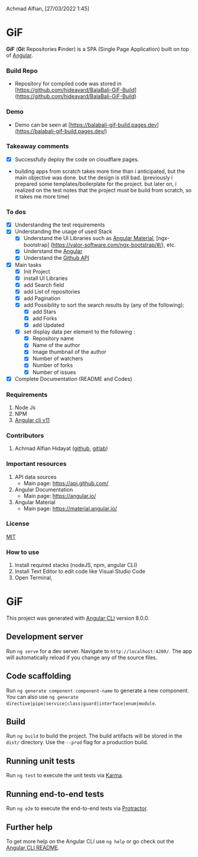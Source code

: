 Achmad Alfian, [27/03/2022 1:45]
# GiF #
**GiF** (**Gi**t Repositories **F**inder) is a SPA (Single Page Application) 
built on top of [Angular](https://angular.io).

### Build Repo 
- Repository for compiled code was stored in [https://github.com/hideayard/BalaBali-GiF-Build] (https://github.com/hideayard/BalaBali-GiF-Build)

### Demo
- Demo can be seen at [https://balabali-gif-build.pages.dev](https://balabali-gif-build.pages.dev/)

### Takeaway comments ###
- [x] Successfully deploy the code on cloudflare pages.
- building apps from scratch takes more time than i anticipated, but the main objective was done. but the design is still bad. (previously i prepared some templates/boilerplate for the project. but later on, i realized on the test notes that the project must be build from scratch, so it takes me more time)
### To dos 
- [x] Understanding the test requirements
- [x] Understanding the usage of used Stack
    - [x] Understand the UI Libraries such as [Angular Material](https://material.angular.io/), [ngx-bootstrap] (https://valor-software.com/ngx-bootstrap/#/), etc.
    - [x] Understand the [Angular](https://angular.io)
    - [x] Understand the [Github API](https://api.github.com/)
- [x] Main tasks
    - [x] Init Project
    - [x] install UI Libraries
    - [x] add Search field
    - [x] add List of repositories  
    - [x] add Pagination
    - [x] add Possibility to sort the search results by (any of the following):
        - [x] add Stars
        - [x] add Forks
        - [x] add Updated
    - [x] set display data per element to the following : 
        - [x] Repository name
        - [x] Name of the author
        - [x] Image thumbnail of the author
        - [x] Number of watchers
        - [x] Number of forks
        - [x] Number of issues
- [x] Complete Documentation (README and Codes)

### Requirements 
1. Node Js
2. NPM 
3. [Angular cli v11](https://github.com/TeskaLabs/asab)

### Contributors 
1. Achmad Alfian Hidayat 
([github](https://github.com/hideayard), 
[gitlab](https://gitlab.com/hideayard))

### Important resources 
1. API data sources
    - Main page: https://api.github.com/
2. Angular Documentation
    - Main page: https://angular.io/
3. Angular Material
    - Main page: https://material.angular.io/
### License 
[MIT](https://choosealicense.com/licenses/mit/)

### How to use 
1. Install required stacks (nodeJS, npm, angular CLI)
2. Install Text Editor to edit code like Visual Studio Code
3. Open Terminal, 
# GiF 

This project was generated with [Angular CLI](https://github.com/angular/angular-cli) version 8.0.0.

## Development server

Run `ng serve` for a dev server. Navigate to `http://localhost:4200/`. The app will automatically reload if you change any of the source files.

## Code scaffolding

Run `ng generate component component-name` to generate a new component. You can also use `ng generate directive|pipe|service|class|guard|interface|enum|module`.

## Build

Run `ng build` to build the project. The build artifacts will be stored in the `dist/` directory. Use the `--prod` flag for a production build.

## Running unit tests

Run `ng test` to execute the unit tests via [Karma](https://karma-runner.github.io).

## Running end-to-end tests

Run `ng e2e` to execute the end-to-end tests via [Protractor](http://www.protractortest.org/).

## Further help

To get more help on the Angular CLI use `ng help` or go check out the [Angular CLI README](https://github.com/angular/angular-cli/blob/master/README.md).
